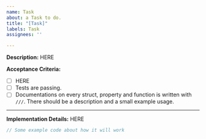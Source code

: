 ```yaml
---
name: Task
about: a Task to do.
title: "[Task]"
labels: Task
assignees: ''

---
```


**Description:**
HERE

**Acceptance Criteria:**
* [ ] HERE
* [ ] Tests are passing.
* [ ] Documentations on every struct, property and function is written with `///`. There should be a description and a small example usage.

---
**Implementation Details:**
HERE

```rust
// Some example code about how it will work
```
